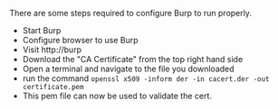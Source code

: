 
There are some steps required to configure Burp to run properly. 

- Start Burp
- Configure browser to use Burp
- Visit http://burp
- Download the "CA Certificate" from the top right hand side
- Open a terminal and navigate to the file you downloaded
- run the command  `openssl x509 -inform der -in cacert.der -out certificate.pem`
- This pem file can now be used to validate the cert.